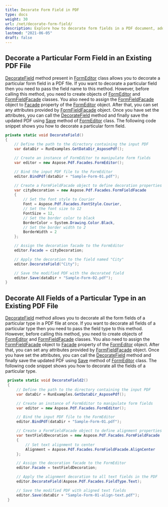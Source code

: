 ```yaml
---
title: Decorate Form Field in PDF
type: docs
weight: 30
url: /net/decorate-form-field/
description: Explore how to decorate form fields in a PDF document, adding visual enhancements like borders, in .NET with Aspose.PDF.
lastmod: "2021-06-05"
draft: false
---
```

<script type="application/ld+json">
{
    "@context": "https://schema.org",
    "@type": "TechArticle",
    "headline": "Decorate Form Field in PDF",
    "alternativeHeadline": "Enhance PDF Forms with Custom Field Decorations",
    "abstract": "Introducing a powerful feature that enhances PDF form management: the ability to decorate individual or all form fields using the FormEditor Class. This functionality allows users to customize field attributes such as font style, size, border color, and alignment, streamlining the process of creating visually appealing and well-structured PDF forms. Enhance your PDF workflows with this intuitive decoration method for a more polished document presentation",
    "author": {
        "@type": "Person",
        "name": "Anastasiia Holub",
        "givenName": "Anastasiia",
        "familyName": "Holub",
        "url": "https://www.linkedin.com/in/anastasiia-holub-750430225/"
    },
    "genre": "pdf document generation",
    "wordcount": "609",
    "proficiencyLevel": "Beginner",
    "publisher": {
        "@type": "Organization",
        "name": "Aspose.PDF for .NET",
        "url": "https://products.aspose.com/pdf",
        "logo": "https://www.aspose.cloud/templates/aspose/img/products/pdf/aspose_pdf-for-net.svg",
        "alternateName": "Aspose",
        "sameAs": [
            "https://facebook.com/aspose.pdf/",
            "https://twitter.com/asposepdf",
            "https://www.youtube.com/channel/UCmV9sEg_QWYPi6BJJs7ELOg/featured",
            "https://www.linkedin.com/company/aspose",
            "https://stackoverflow.com/questions/tagged/aspose",
            "https://aspose.quora.com/",
            "https://aspose.github.io/"
        ],
        "contactPoint": [
            {
                "@type": "ContactPoint",
                "telephone": "+1 903 306 1676",
                "contactType": "sales",
                "areaServed": "US",
                "availableLanguage": "en"
            },
            {
                "@type": "ContactPoint",
                "telephone": "+44 141 628 8900",
                "contactType": "sales",
                "areaServed": "GB",
                "availableLanguage": "en"
            },
            {
                "@type": "ContactPoint",
                "telephone": "+61 2 8006 6987",
                "contactType": "sales",
                "areaServed": "AU",
                "availableLanguage": "en"
            }
        ]
    },
    "url": "/net/decorate-form-field/",
    "mainEntityOfPage": {
        "@type": "WebPage",
        "@id": "/net/decorate-form-field/"
    },
    "dateModified": "2024-11-25",
    "description": "Aspose.PDF can perform not only simple and easy tasks but also cope with more complex goals. Check the next section for advanced users and developers."
}
</script>

## Decorate a Particular Form Field in an Existing PDF File

[DecorateField](https://reference.aspose.com/pdf/net/aspose.pdf.facades/formeditor/methods/decoratefield) method present in [FormEditor](https://reference.aspose.com/pdf/net/aspose.pdf.facades/formeditor) class allows you to decorate a particular form field in a PDF file. If you want to decorate a particular field then you need to pass the field name to this method. However, before calling this method, you need to create objects of [FormEditor](https://reference.aspose.com/pdf/net/aspose.pdf.facades/formeditor) and [FormFieldFacade](https://reference.aspose.com/pdf/net/aspose.pdf.facades/formfieldfacade) classes. You also need to assign the [FormFieldFacade](https://reference.aspose.com/pdf/net/aspose.pdf.facades/formfieldfacade) object to [Facade](https://reference.aspose.com/pdf/net/aspose.pdf.facades/facade/properties/index) property of the [FormEditor](https://reference.aspose.com/html/net/aspose.html.forms/formeditor) object. After that, you can set any attributes provided by [FormFieldFacade](https://reference.aspose.com/pdf/net/aspose.pdf.facades/formfieldfacade) object. Once you have set the attributes, you can call the [DecorateField](https://reference.aspose.com/pdf/net/aspose.pdf.facades/formeditor/methods/decoratefield) method and finally save the updated PDF using [Save](https://reference.aspose.com/pdf/net/aspose.pdf.facades/form/methods/save/index) method of [FormEditor](https://reference.aspose.com/pdf/net/aspose.pdf.facades/formeditor) class.
The following code snippet shows you how to decorate a particular form field.

```csharp
private static void DecorateField()
{
    // Define the path to the directory containing the input PDF
    var dataDir = RunExamples.GetDataDir_AsposePdf();

    // Create an instance of FormEditor to manipulate form fields
    var editor = new Aspose.Pdf.Facades.FormEditor();

    // Bind the input PDF file to the FormEditor
    editor.BindPdf(dataDir + "Sample-Form-01.pdf");

    // Create a FormFieldFacade object to define decoration properties for the field
    var cityDecoration = new Aspose.Pdf.Facades.FormFieldFacade
    {
        // Set the font style to Courier
        Font = Aspose.Pdf.Facades.FontStyle.Courier,
        // Set the font size to 12
        FontSize = 12,
        // Set the border color to black
        BorderColor = System.Drawing.Color.Black,
        // Set the border width to 2
        BorderWidth = 2                            
    };

    // Assign the decoration facade to the FormEditor
    editor.Facade = cityDecoration;

    // Apply the decoration to the field named "City"
    editor.DecorateField("City");

    // Save the modified PDF with the decorated field
    editor.Save(dataDir + "Sample-Form-02.pdf");
}
```

## Decorate All Fields of a Particular Type in an Existing PDF File

[DecorateField](https://reference.aspose.com/pdf/net/aspose.pdf.facades.formeditor/decoratefield/methods/1) method allows you to decorate all the form fields of a particular type in a PDF file at once. If you want to decorate all fields of a particular type then you need to pass the field type to this method. However, before calling this method, you need to create objects of [FormEditor](https://reference.aspose.com/pdf/net/aspose.pdf.facades/formeditor) and [FormFieldFacade](https://reference.aspose.com/pdf/net/aspose.pdf.facades/formfieldfacade) classes. You also need to assign the [FormFieldFacade](https://reference.aspose.com/pdf/net/aspose.pdf.facades/formfieldfacade) object to [Facade](https://reference.aspose.com/pdf/net/aspose.pdf.facades/facade/properties/index) property of the [FormEditor](https://reference.aspose.com/html/net/aspose.html.forms/formeditor) object. After that, you can set any attributes provided by [FormFieldFacade](https://reference.aspose.com/pdf/net/aspose.pdf.facades/formfieldfacade) object. Once you have set the attributes, you can call the [DecorateField](https://reference.aspose.com/pdf/net/aspose.pdf.facades.formeditor/decoratefield/methods/1) method and finally save the updated PDF using [Save](https://reference.aspose.com/pdf/net/aspose.pdf.facades/form/methods/save/index) method of [FormEditor](https://reference.aspose.com/pdf/net/aspose.pdf.facades/formeditor) class. The following code snippet shows you how to decorate all the fields of a particular type.


```csharp
 private static void DecorateField2()
 {
     // Define the path to the directory containing the input PDF
     var dataDir = RunExamples.GetDataDir_AsposePdf();

     // Create an instance of FormEditor to manipulate form fields
     var editor = new Aspose.Pdf.Facades.FormEditor();

     // Bind the input PDF file to the FormEditor
     editor.BindPdf(dataDir + "Sample-Form-01.pdf");

     // Create a FormFieldFacade object to define alignment properties for text fields
     var textFieldDecoration = new Aspose.Pdf.Facades.FormFieldFacade
     {
         // Set text alignment to center
         Alignment = Aspose.Pdf.Facades.FormFieldFacade.AlignCenter 
     };

     // Assign the decoration facade to the FormEditor
     editor.Facade = textFieldDecoration;

     // Apply the alignment decoration to all text fields in the PDF
     editor.DecorateField(Aspose.Pdf.Facades.FieldType.Text);

     // Save the modified PDF with aligned text fields
     editor.Save(dataDir + "Sample-Form-01-align-text.pdf");
 }
```





